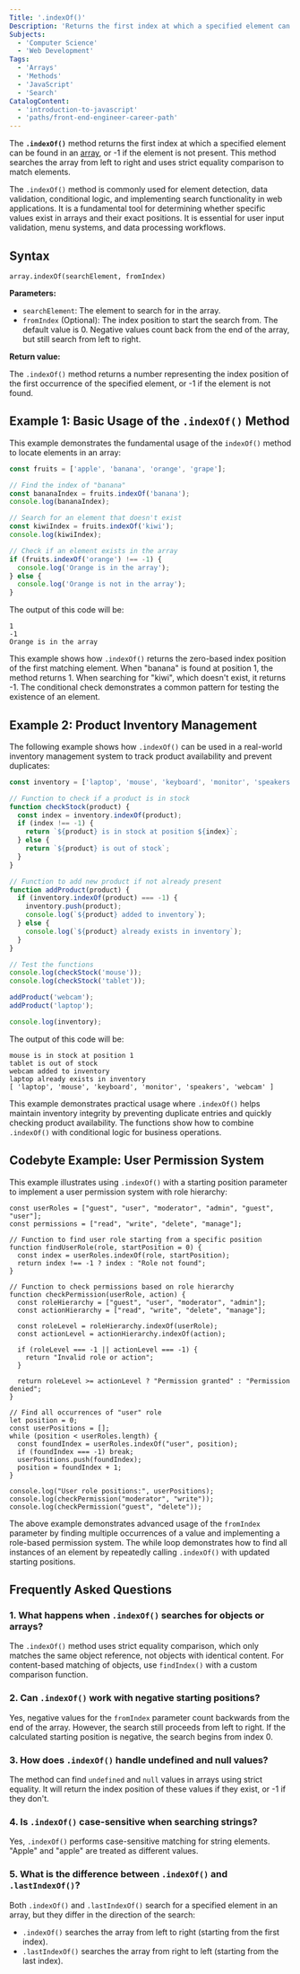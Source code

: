 ```yaml
---
Title: '.indexOf()'
Description: 'Returns the first index at which a specified element can be found in an array, or -1 if not present.'
Subjects:
  - 'Computer Science'
  - 'Web Development'
Tags:
  - 'Arrays'
  - 'Methods'
  - 'JavaScript'
  - 'Search'
CatalogContent:
  - 'introduction-to-javascript'
  - 'paths/front-end-engineer-career-path'
---
```


The **`.indexOf()`** method returns the first index at which a specified element can be found in an [array](https://www.codecademy.com/resources/docs/javascript/arrays), or -1 if the element is not present. This method searches the array from left to right and uses strict equality comparison to match elements.

The `.indexOf()` method is commonly used for element detection, data validation, conditional logic, and implementing search functionality in web applications. It is a fundamental tool for determining whether specific values exist in arrays and their exact positions. It is essential for user input validation, menu systems, and data processing workflows.

## Syntax

```pseudo
array.indexOf(searchElement, fromIndex)
```

**Parameters:**

- `searchElement`: The element to search for in the array.
- `fromIndex` (Optional): The index position to start the search from. The default value is 0. Negative values count back from the end of the array, but still search from left to right.

**Return value:**

The `.indexOf()` method returns a number representing the index position of the first occurrence of the specified element, or -1 if the element is not found.

## Example 1: Basic Usage of the `.indexOf()` Method

This example demonstrates the fundamental usage of the `indexOf()` method to locate elements in an array:

```js
const fruits = ['apple', 'banana', 'orange', 'grape'];

// Find the index of "banana"
const bananaIndex = fruits.indexOf('banana');
console.log(bananaIndex);

// Search for an element that doesn't exist
const kiwiIndex = fruits.indexOf('kiwi');
console.log(kiwiIndex);

// Check if an element exists in the array
if (fruits.indexOf('orange') !== -1) {
  console.log('Orange is in the array');
} else {
  console.log('Orange is not in the array');
}
```

The output of this code will be:

```shell
1
-1
Orange is in the array
```

This example shows how `.indexOf()` returns the zero-based index position of the first matching element. When "banana" is found at position 1, the method returns 1. When searching for "kiwi", which doesn't exist, it returns -1. The conditional check demonstrates a common pattern for testing the existence of an element.

## Example 2: Product Inventory Management

The following example shows how `.indexOf()` can be used in a real-world inventory management system to track product availability and prevent duplicates:

```js
const inventory = ['laptop', 'mouse', 'keyboard', 'monitor', 'speakers'];

// Function to check if a product is in stock
function checkStock(product) {
  const index = inventory.indexOf(product);
  if (index !== -1) {
    return `${product} is in stock at position ${index}`;
  } else {
    return `${product} is out of stock`;
  }
}

// Function to add new product if not already present
function addProduct(product) {
  if (inventory.indexOf(product) === -1) {
    inventory.push(product);
    console.log(`${product} added to inventory`);
  } else {
    console.log(`${product} already exists in inventory`);
  }
}

// Test the functions
console.log(checkStock('mouse'));
console.log(checkStock('tablet'));

addProduct('webcam');
addProduct('laptop');

console.log(inventory);
```

The output of this code will be:

```shell
mouse is in stock at position 1
tablet is out of stock
webcam added to inventory
laptop already exists in inventory
[ 'laptop', 'mouse', 'keyboard', 'monitor', 'speakers', 'webcam' ]
```

This example demonstrates practical usage where `.indexOf()` helps maintain inventory integrity by preventing duplicate entries and quickly checking product availability. The functions show how to combine `.indexOf()` with conditional logic for business operations.

## Codebyte Example: User Permission System

This example illustrates using `.indexOf()` with a starting position parameter to implement a user permission system with role hierarchy:

```codebyte/javascript
const userRoles = ["guest", "user", "moderator", "admin", "guest", "user"];
const permissions = ["read", "write", "delete", "manage"];

// Function to find user role starting from a specific position
function findUserRole(role, startPosition = 0) {
  const index = userRoles.indexOf(role, startPosition);
  return index !== -1 ? index : "Role not found";
}

// Function to check permissions based on role hierarchy
function checkPermission(userRole, action) {
  const roleHierarchy = ["guest", "user", "moderator", "admin"];
  const actionHierarchy = ["read", "write", "delete", "manage"];

  const roleLevel = roleHierarchy.indexOf(userRole);
  const actionLevel = actionHierarchy.indexOf(action);

  if (roleLevel === -1 || actionLevel === -1) {
    return "Invalid role or action";
  }

  return roleLevel >= actionLevel ? "Permission granted" : "Permission denied";
}

// Find all occurrences of "user" role
let position = 0;
const userPositions = [];
while (position < userRoles.length) {
  const foundIndex = userRoles.indexOf("user", position);
  if (foundIndex === -1) break;
  userPositions.push(foundIndex);
  position = foundIndex + 1;
}

console.log("User role positions:", userPositions);
console.log(checkPermission("moderator", "write"));
console.log(checkPermission("guest", "delete"));
```

The above example demonstrates advanced usage of the `fromIndex` parameter by finding multiple occurrences of a value and implementing a role-based permission system. The while loop demonstrates how to find all instances of an element by repeatedly calling `.indexOf()` with updated starting positions.

## Frequently Asked Questions

### 1. What happens when `.indexOf()` searches for objects or arrays?

The `.indexOf()` method uses strict equality comparison, which only matches the same object reference, not objects with identical content. For content-based matching of objects, use `findIndex()` with a custom comparison function.

### 2. Can `.indexOf()` work with negative starting positions?

Yes, negative values for the `fromIndex` parameter count backwards from the end of the array. However, the search still proceeds from left to right. If the calculated starting position is negative, the search begins from index 0.

### 3. How does `.indexOf()` handle undefined and null values?

The method can find `undefined` and `null` values in arrays using strict equality. It will return the index position of these values if they exist, or -1 if they don't.

### 4. Is `.indexOf()` case-sensitive when searching strings?

Yes, `.indexOf()` performs case-sensitive matching for string elements. "Apple" and "apple" are treated as different values.

### 5. What is the difference between `.indexOf()` and `.lastIndexOf()`?

Both `.indexOf()` and `.lastIndexOf()` search for a specified element in an array, but they differ in the direction of the search:

- `.indexOf()` searches the array from left to right (starting from the first index).
- `.lastIndexOf()` searches the array from right to left (starting from the last index).
